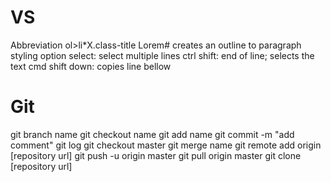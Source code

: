 # VS
Abbreviation ol>li*X.class-title
Lorem# creates an outline to paragraph styling
option select: select multiple lines
ctrl shift: end of line; selects the text
cmd shift down: copies line bellow 

# Git
git branch name
git checkout name
git add name
git commit -m "add comment"
git log
git checkout master
git merge name
git remote add origin [repository url]
git push -u origin master
git pull origin master
git clone [repository url]
